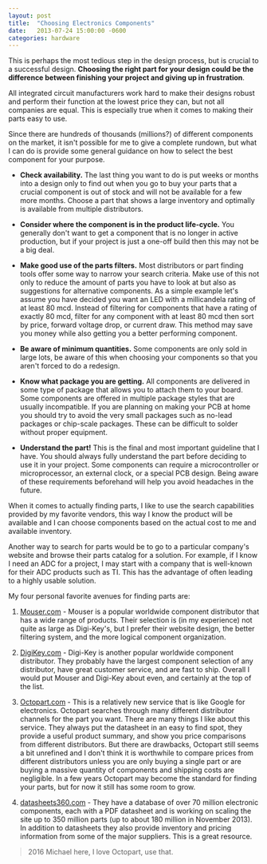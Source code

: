 ```yaml
---
layout: post
title:  "Choosing Electronics Components"
date:   2013-07-24 15:00:00 -0600
categories: hardware
---
```


This is perhaps the most tedious step in the design process, but is
crucial to a successful design. **Choosing the right part for your
design could be the difference between finishing your project and giving
up in frustration**.

All integrated circuit manufacturers work hard to make their designs
robust and perform their function at the lowest price they can, but not
all companies are equal. This is especially true when it comes to making
their parts easy to use.

Since there are hundreds of thousands (millions?) of different
components on the market, it isn't possible for me to give a complete
rundown, but what I can do is provide some general guidance on how to
select the best component for your purpose.

- **Check availability.** The last thing you want to do is put weeks or
months into a design only to find out when you go to buy your parts that
a crucial component is out of stock and will not be available for a few
more months. Choose a part that shows a large inventory and optimally is
available from multiple distributors.

- **Consider where the component is in the product life-cycle.** You
generally don't want to get a component that is no longer in active
production, but if your project is just a one-off build then this may
not be a big deal.

- **Make good use of the parts filters.** Most distributors or part
finding tools offer some way to narrow your search criteria. Make use of
this not only to reduce the amount of parts you have to look at but also
as suggestions for alternative components. As a simple example let's
assume you have decided you want an LED with a millicandela rating of at
least 80 mcd. Instead of filtering for components that have a rating of
exactly 80 mcd, filter for any component with at least 80 mcd then sort
by price, forward voltage drop, or current draw. This method may save
you money while also getting you a better performing component.

- **Be aware of minimum quantities.** Some components are only sold in
large lots, be aware of this when choosing your components so that you
aren't forced to do a redesign.

- **Know what package you are getting.** All components are delivered
in some type of package that allows you to attach them to your board.
Some components are offered in multiple package styles that are usually
incompatible. If you are planning on making your PCB at home you should
try to avoid the very small packages such as no-lead packages or
chip-scale packages. These can be difficult to solder without proper
equipment.

- **Understand the part!** This is the final and most important
guideline that I have. You should always fully understand the part
before deciding to use it in your project. Some components can require a
microcontroller or microprocessor, an external clock, or a special PCB
design. Being aware of these requirements beforehand will help you avoid
headaches in the future.

When it comes to actually finding parts, I like to use the search
capabilities provided by my favorite vendors, this way I know the
product will be available and I can choose components based on the
actual cost to me and available inventory.

Another way to search for parts would be to go to a particular company's
website and browse their parts catalog for a solution. For example, if
I know I need an ADC for a project, I may start with a company that is
well-known for their ADC products such as TI. This has the advantage of
often leading to a highly usable solution.

My four personal favorite avenues for finding parts are:

1. [Mouser.com](http://www.mouser.com) - Mouser is a popular worldwide
component distributor that has a wide range of products. Their selection
is (in my experience) not quite as large as Digi-Key's, but I prefer
their website design, the better filtering system, and the more logical
component organization.

2. [DigiKey.com](http://www.digikey.com) - Digi-Key is another popular
worldwide component distributor. They probably have the largest
component selection of any distributor, have great customer service, and
are fast to ship. Overall I would put Mouser and Digi-Key about even,
and certainly at the top of the list.

3. [Octopart.com](http://www.octopart.com) - This is a relatively new
service that is like Google for electronics. Octopart searches through
many different distributor channels for the part you want. There are
many things I like about this service. They always put the datasheet
in an easy to find spot, they provide a useful product summary, and
show you price comparisons from different distributors. But there are
drawbacks, Octopart still seems a bit unrefined and I don't think it is
worthwhile to compare prices from different distributors unless you are
only buying a single part or are buying a massive quantity of components
and shipping costs are negligible. In a few years Octopart may become
the standard for finding your parts, but for now it still has some room
to grow.

4. [datasheets360.com](http://www.datasheets360.com/) - They have a
database of over 70 million electronic components, each with a PDF
datasheet and is working on scaling the site up to 350 million parts (up
to about 180 million in November 2013). In addition to datasheets they
also provide inventory and pricing information from some of the major
suppliers. This is a great resource.

> 2016 Michael here, I love Octopart, use that.
